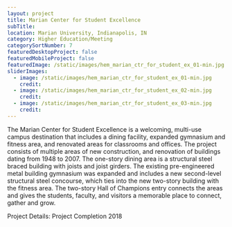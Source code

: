 ```yaml
---
layout: project
title: Marian Center for Student Excellence
subTitle:
location: Marian University, Indianapolis, IN
category: Higher Education/Meeting
categorySortNumber: 7
featuredDesktopProject: false
featuredMobileProject: false
featuredImage: /static/images/hem_marian_ctr_for_student_ex_01-min.jpg
sliderImages:
  - image: /static/images/hem_marian_ctr_for_student_ex_01-min.jpg
    credit:
  - image: /static/images/hem_marian_ctr_for_student_ex_02-min.jpg
    credit:
  - image: /static/images/hem_marian_ctr_for_student_ex_03-min.jpg
    credit:
---
```

The Marian Center for Student Excellence is a welcoming, multi-use campus destination that includes a dining facility, expanded gymnasium and fitness area, and renovated areas for classrooms and offices.  The project consists of multiple areas of new construction, and renovation of buildings dating from 1948 to 2007.  The one-story dining area is a structural steel braced building with joists and joist girders.  The existing pre-engineered metal building gymnasium was expanded and includes a new second-level structural steel concourse, which ties into the new two-story building with the fitness area.  The two-story Hall of Champions entry connects the areas and gives the students, faculty, and visitors a memorable place to connect, gather and grow. 

Project Details:  Project Completion 2018































